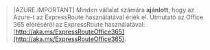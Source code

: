 > [AZURE.IMPORTANT]
> Minden vállalat számára **ajánlott**, hogy az Azure-t az ExpressRoute használatával érjék el. Útmutató az Office 365 eléréséről az ExpressRoute használatával: [http://aka.ms/ExpressRouteOffice365](http://aka.ms/ExpressRouteOffice365).

<!--HONumber=Sep16_HO3-->



